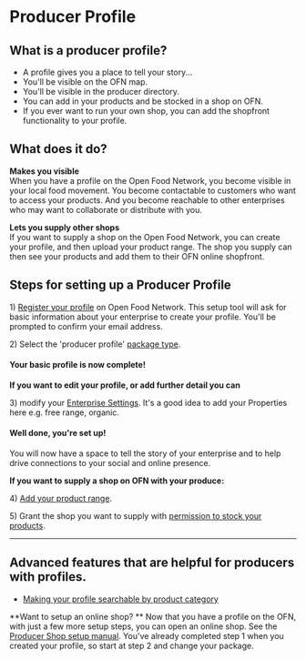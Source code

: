 # Producer Profile

## What is a producer profile?

* A profile gives you a place to tell your story...
* You'll be visible on the OFN map.
* You'll be visible in the producer directory.
* You can add in your products and be stocked in a shop on OFN.
* If you ever want to run your own shop, you can add the shopfront functionality to your profile.

## What does it do?

**Makes you visible**  
When you have a profile on the Open Food Network, you become visible in your local food movement. You become contactable to customers who want to access your products. And you become reachable to other enterprises who may want to collaborate or distribute with you.

**Lets you supply other shops**  
If you want to supply a shop on the Open Food Network, you can create your profile, and then upload your product range. The shop you supply can then see your products and add them to their OFN online shopfront.

## Steps for setting up a Producer Profile

1\) [Register your profile](/create-an-account.md) on Open Food Network. This setup tool will ask for basic information about your enterprise to create your profile. You'll be prompted to confirm your email address.

2\) Select the 'producer profile' [package type](/hub-profile-types.md).

#### **Your basic profile is now complete!**

**If you want to edit your profile, or add further detail you can**

3\) modify your [Enterprise Settings](/your-profile.md). It's a good idea to add your Properties here e.g. free range, organic.

#### Well done, you're set up!

You will now have a space to tell the story of your enterprise and to help drive connections to your social and online presence.

**If you want to supply a shop on OFN with your produce:**

4\) [Add your product range](/products.md).

5\) Grant the shop you want to supply with [permission to stock your products](/enterprise-to-enterprise-permissions-e2es.md).

---

## Advanced features that are helpful for producers with profiles.

* [Making your profile searchable by product category](/making-a-producer-profile-searchable-by-product-category.md)

**Want to setup an online shop?
** Now that you have a profile on the OFN, with just a few more setup steps, you can open an online shop. See the [Producer Shop setup manual](/producer-set-up-guide.md). You've already completed step 1 when you created your profile, so start at step 2 and change your package.